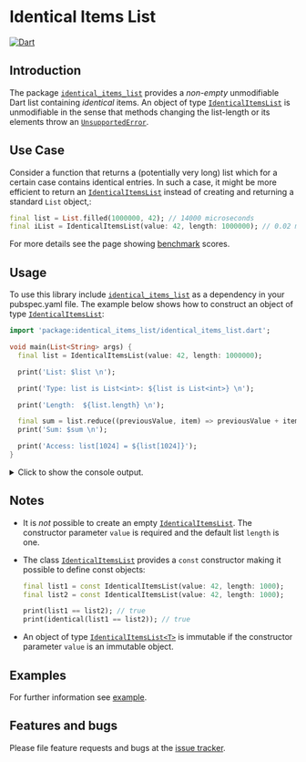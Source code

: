 
# Identical Items List
[![Dart](https://github.com/simphotonics/identical_items_list/actions/workflows/dart.yml/badge.svg)](https://github.com/simphotonics/identical_items_list/actions/workflows/dart.yml)


## Introduction

The package [`identical_items_list`][identical_items_list] provides
a *non-empty* unmodifiable Dart list containing *identical*
items. An object of type [`IdenticalItemsList`][IdenticalItemsList] is
unmodifiable in the sense that methods changing the list-length or its
elements throw an [`UnsupportedError`][UnsupportedError].


## Use Case

Consider a function that returns a (potentially very long) list which
for a certain case contains identical entries. In such a case,
it might be more efficient to return an
[`IdenticalItemsList`][IdenticalItemsList] instead of
creating and returning a standard `List` object,:
```Dart
final list = List.filled(1000000, 42); // 14000 microseconds
final iList = IdenticalItemsList(value: 42, length: 1000000); // 0.02 microseconds
```
For more details see the page showing [benchmark][benchmark] scores.


## Usage

To use this library include [`identical_items_list`][identical_items_list]
as a dependency in your pubspec.yaml file. The
example below shows how to construct an object of type
[`IdenticalItemsList`][IdenticalItemsList]:

```Dart
import 'package:identical_items_list/identical_items_list.dart';

void main(List<String> args) {
  final list = IdenticalItemsList(value: 42, length: 1000000);

  print('List: $list \n');

  print('Type: list is List<int>: ${list is List<int>} \n');

  print('Length:  ${list.length} \n');

  final sum = list.reduce((previousValue, item) => previousValue + item);
  print('Sum: $sum \n');

  print('Access: list[1024] = ${list[1024]}');
}
```

<details> <summary> Click to show the console output. </summary>

```Console
$ dart example/bin/example.dart
List: [42, 42, 42, 42, 42, ..., 42, 42]

Type: is List<int>: true

Length: 1000000

Sum: 42000000

Access: list[1024] = 42
```
</details>

## Notes

* It is *not* possible to create an
empty [`IdenticalItemsList`][IdenticalItemsList]. The constructor parameter
`value` is required and the default list `length` is one.

* The class [`IdenticalItemsList`][IdenticalItemsList] provides a `const`
constructor making it possible to define const objects:
  ```Dart
  final list1 = const IdenticalItemsList(value: 42, length: 1000);
  final list2 = const IdenticalItemsList(value: 42, length: 1000);

  print(list1 == list2); // true
  print(identical(list1 == list2)); // true
  ```

*  An object of type [`IdenticalItemsList<T>`][IdenticalItemsList] is immutable if the
constructor parameter `value` is an immutable object.

## Examples

For further information see [example].

## Features and bugs

Please file feature requests and bugs at the [issue tracker].

[issue tracker]: https://github.com/simphotonics/identical_items_list/issues

[benchmark]: https://github.com/simphotonics/identical_items_list/tree/main/benchmark

[collections]: https://api.dart.dev/stable/dart-collection/dart-collection-library.html

[example]: https://github.com/simphotonics/identical_items_list/tree/main/example

[identical_items_list]: https://pub.dev/packages/identical_items_list

[IdenticalItemsList]: https://pub.dev/documentation/identical_items_list/latest/identical_items_list/IdenticalItemsList-class.html

[IdenticalItemsIterable]: https://pub.dev/documentation/identical_items_list/latest/identical_items_list/IdenticalItemsIterable-class.html

[IdenticalItemsIterator]: https://pub.dev/documentation/identical_items_list/latest/identical_items_list/IdenticalItemsIterator-class.html

[List]:https://api.dart.dev/dart-core/List-class.html

[UnsupportedError]: https://api.dart.dev/dart-core/UnsupportedError-class.html